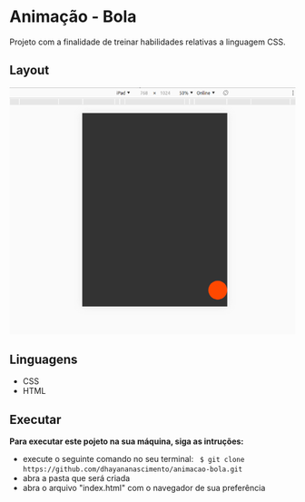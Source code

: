 # Animação - Bola
Projeto com a finalidade de treinar habilidades relativas a linguagem CSS.

## Layout
<img src="./bola.gif" alt= "gif bola">     
        
## Linguagens
* CSS
* HTML

## Executar
**Para executar este pojeto na sua máquina, siga as intruções:**
* execute o seguinte comando no seu terminal: 
``` $ git clone https://github.com/dhayananascimento/animacao-bola.git```
* abra a pasta que será  criada
* abra o arquivo "index.html" com o navegador de sua preferência
